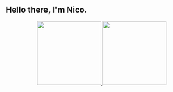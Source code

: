  ## Hello there, I'm Nico.
 
<div align="center">
 <a href="https://github.com/jesternook"> 
 <img height="168em" src="https://github-readme-stats.vercel.app/api?username=jesternook&repo=github-readme-stat&show_icons=true&theme=darcula&include_all_commits=true&count_private=true&border_radius= 24px"/>
 <a href="https://github.com/jesternook"> 
 <img height="168em" src="https://github-readme-stats.vercel.app/api/top-langs/?username=jesternook&repo=github-readme-stats&layout=compact&langs_count=5&card_width=170em&theme=darcula&custom_title=Languages&border_radius=10px"/>
</div>

## 
